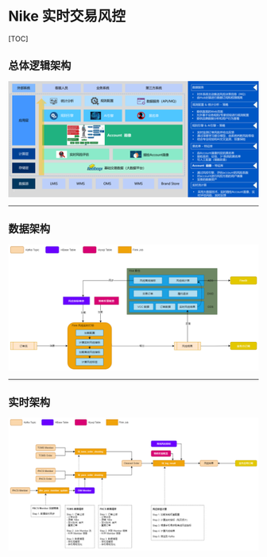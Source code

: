 # Nike 实时交易风控

[TOC]

## 总体逻辑架构

![总体逻辑架构](./%E9%80%BB%E8%BE%91%E6%9E%B6%E6%9E%84.png)

---

## 数据架构

![数据架构](./%E6%95%B0%E6%8D%AE%E6%9E%B6%E6%9E%84.png)

---

## 实时架构

![实时架构](./%E5%AE%9E%E6%97%B6%E6%9E%B6%E6%9E%84.png)
